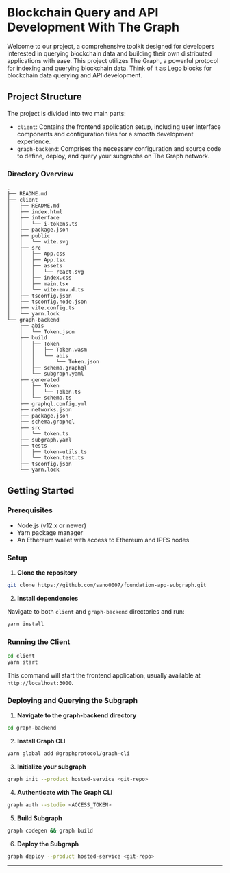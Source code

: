 # Blockchain Query and API Development With The Graph

Welcome to our project, a comprehensive toolkit designed for developers interested in querying blockchain data and
building their own distributed applications with ease. This project utilizes The Graph, a powerful protocol for indexing
and querying blockchain data. Think of it as Lego blocks for blockchain data querying and API development.

## Project Structure

The project is divided into two main parts:

- `client`: Contains the frontend application setup, including user interface components and configuration files for a
  smooth development experience.
- `graph-backend`: Comprises the necessary configuration and source code to define, deploy, and query your subgraphs on
  The Graph network.

### Directory Overview

```
.
├── README.md
├── client
│   ├── README.md
│   ├── index.html
│   ├── interface
│   │   └── i-tokens.ts
│   ├── package.json
│   ├── public
│   │   └── vite.svg
│   ├── src
│   │   ├── App.css
│   │   ├── App.tsx
│   │   ├── assets
│   │   │   └── react.svg
│   │   ├── index.css
│   │   ├── main.tsx
│   │   └── vite-env.d.ts
│   ├── tsconfig.json
│   ├── tsconfig.node.json
│   ├── vite.config.ts
│   └── yarn.lock
└── graph-backend
    ├── abis
    │   └── Token.json
    ├── build
    │   ├── Token
    │   │   ├── Token.wasm
    │   │   └── abis
    │   │       └── Token.json
    │   ├── schema.graphql
    │   └── subgraph.yaml
    ├── generated
    │   ├── Token
    │   │   └── Token.ts
    │   └── schema.ts
    ├── graphql.config.yml
    ├── networks.json
    ├── package.json
    ├── schema.graphql
    ├── src
    │   └── token.ts
    ├── subgraph.yaml
    ├── tests
    │   ├── token-utils.ts
    │   └── token.test.ts
    ├── tsconfig.json
    └── yarn.lock
```

## Getting Started

### Prerequisites

- Node.js (v12.x or newer)
- Yarn package manager
- An Ethereum wallet with access to Ethereum and IPFS nodes

### Setup

1. **Clone the repository**

```bash
git clone https://github.com/sano0007/foundation-app-subgraph.git
```

2. **Install dependencies**

Navigate to both `client` and `graph-backend` directories and run:

```bash
yarn install
```

### Running the Client

```bash
cd client
yarn start
```

This command will start the frontend application, usually available at `http://localhost:3000`.

### Deploying and Querying the Subgraph

1. **Navigate to the graph-backend directory**

```bash
cd graph-backend
```

2. **Install Graph CLI**

```bash
yarn global add @graphprotocol/graph-cli
```

3. **Initialize your subgraph**

```bash
graph init --product hosted-service <git-repo>
```

4. **Authenticate with The Graph CLI**

```bash
graph auth --studio <ACCESS_TOKEN>
```

5. **Build Subgraph**

```bash
graph codegen && graph build
```

6. **Deploy the Subgraph**

```bash
graph deploy --product hosted-service <git-repo>
```

---
